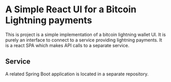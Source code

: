 # A Simple React UI for a Bitcoin Lightning payments

This is project is a simple implementation of a bitcoin lightning wallet UI. It is purely an interface to connect to a service providing lightning payments. It is a react SPA which makes API calls to a separate service.

## Service

A related Spring Boot application is located in a separate repository.